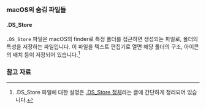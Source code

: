 
### macOS의 숨김 파일들

#### .DS_Store

`.DS_Store` 파일은 macOS의 finder로 특정 폴더를 접근하면 생성되는 파일로, 폴더의 특성을 저장하는 파일입니다. 이 파일을 텍스트 편집기로 열면 해당 폴더의 구조, 아이콘의 배치 등이 저장되어 있습니다.[^DS_Store]

### 참고 자료

[^DS_Store]: .DS_Store 파일에 대한 설명은 [.DS_Store 정체](http://blog.naver.com/PostView.nhn?blogId=sky777a&logNo=140129264309)라는 글에 간단하게 정리되어 있습니다.
